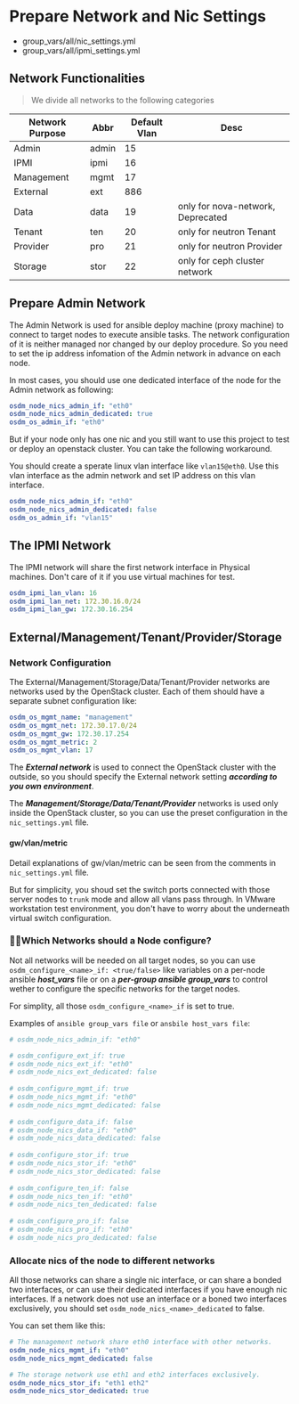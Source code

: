 # Prepare Network and Nic Settings

- group_vars/all/nic_settings.yml
- group_vars/all/ipmi_settings.yml

## Network Functionalities

> We divide all networks to the following categories

Network Purpose | Abbr | Default Vlan | Desc
--- | --- | --- | ---
Admin | admin | 15 |
IPMI | ipmi | 16 |
Management | mgmt| 17 |
External | ext | 886 |
Data | data | 19 | only for nova-network, Deprecated
Tenant | ten | 20 | only for neutron Tenant
Provider | pro | 21 | only for neutron Provider
Storage | stor | 22 | only for ceph cluster network

## Prepare Admin Network 

The Admin Network is used for ansible deploy machine (proxy machine) to connect to target nodes to execute ansible tasks. The network configuration of it is neither managed nor changed by our deploy procedure. So you need to set the ip address infomation of the Admin network in advance on each node.

In most cases, you should use one dedicated interface of the node for the Admin network as following:

```yaml
osdm_node_nics_admin_if: "eth0"
osdm_node_nics_admin_dedicated: true
osdm_os_admin_if: "eth0"
```

But if your node only has one nic and you still want to use this project to test or deploy an openstack cluster. You can take the following workaround.

You should create a sperate linux vlan interface like `vlan15@eth0`. Use this vlan interface as the admin network and set IP address on this vlan interface.

```yaml
osdm_node_nics_admin_if: "eth0"
osdm_node_nics_admin_dedicated: false
osdm_os_admin_if: "vlan15"
```

## The IPMI Network

The IPMI network will share the first network interface in Physical machines. Don't care of it if you use virtual machines for test.

```yaml
osdm_ipmi_lan_vlan: 16
osdm_ipmi_lan_net: 172.30.16.0/24
osdm_ipmi_lan_gw: 172.30.16.254
```

## External/Management/Tenant/Provider/Storage

### Network Configuration

The External/Management/Storage/Data/Tenant/Provider networks are networks used by the OpenStack cluster. Each of them should have a separate subnet configuration like:

```yaml
osdm_os_mgmt_name: "management"
osdm_os_mgmt_net: 172.30.17.0/24
osdm_os_mgmt_gw: 172.30.17.254
osdm_os_mgmt_metric: 2
osdm_os_mgmt_vlan: 17
```

The ***External network*** is used to connect the OpenStack cluster with the outside, so you should specify the External network setting ***according to you own environment***.

The ***Management/Storage/Data/Tenant/Provider*** networks is used only inside the OpenStack cluster, so you can use the preset configuration in the `nic_settings.yml` file.

#### gw/vlan/metric

Detail explanations of gw/vlan/metric can be seen from the comments in `nic_settings.yml` file.

But for simplicity, you shoud set the switch ports connected with those server nodes to `trunk` mode and allow all vlans pass through. In VMware workstation test environment, you don't have to worry about the underneath virtual switch configuration.

### Which Networks should a Node configure?

Not all networks will be needed on all target nodes, so you can use `osdm_configure_<name>_if: <true/false>`  like variables on a per-node ansible ***host_vars*** file or on a ***per-group ansible group_vars*** to control wether to configure the specific networks for the target nodes.

For simplity, all those `osdm_configure_<name>_if` is set to true.

Examples of `ansible group_vars file` or `ansbile host_vars file`:

```yaml
# osdm_node_nics_admin_if: "eth0"

# osdm_configure_ext_if: true
# osdm_node_nics_ext_if: "eth0"
# osdm_node_nics_ext_dedicated: false
 
# osdm_configure_mgmt_if: true
# osdm_node_nics_mgmt_if: "eth0"
# osdm_node_nics_mgmt_dedicated: false
 
# osdm_configure_data_if: false
# osdm_node_nics_data_if: "eth0"
# osdm_node_nics_data_dedicated: false
 
# osdm_configure_stor_if: true
# osdm_node_nics_stor_if: "eth0"
# osdm_node_nics_stor_dedicated: false
 
# osdm_configure_ten_if: false
# osdm_node_nics_ten_if: "eth0"
# osdm_node_nics_ten_dedicated: false
 
# osdm_configure_pro_if: false
# osdm_node_nics_pro_if: "eth0"
# osdm_node_nics_pro_dedicated: false
```

### Allocate nics of the node to different networks

All those networks can share a single nic interface, or can share a bonded two interfaces, or can use their dedicated interfaces if you have enough nic interfaces. If a network does not use an interface or a boned two interfaces exclusively, you should set `osdm_node_nics_<name>_dedicated` to false.

You can set them like this: 

```yaml
# The management network share eth0 interface with other networks.
osdm_node_nics_mgmt_if: "eth0"
osdm_node_nics_mgmt_dedicated: false

# The storage network use eth1 and eth2 interfaces exclusively.
osdm_node_nics_stor_if: "eth1 eth2"
osdm_node_nics_stor_dedicated: true
```
